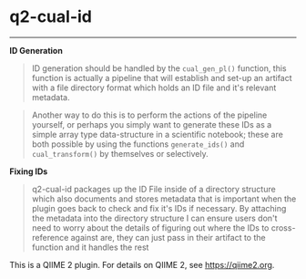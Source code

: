 # q2-cual-id

---

__ID Generation__

> ID generation should be handled by the `cual_gen_pl()` function,
> this function is actually a pipeline that will establish and set-up
> an artifact with a file directory format which holds an ID file and
> it's relevant metadata.

> Another way to do this is to perform the actions of the pipeline
> yourself, or perhaps you simply want to generate these IDs as a
> simple array type data-structure in a scientific notebook; these
> are both possible by using the functions `generate_ids()` and
> `cual_transform()` by themselves or selectively.

__Fixing IDs__

> q2-cual-id packages up the ID File inside of a directory structure
> which also documents and stores metadata that is important when the
> plugin goes back to check and fix it's IDs if necessary. By
> attaching the metadata into the directory structure I can ensure
> users don't need to worry about the details of figuring out where
> the IDs to cross-reference against are, they can just pass in their
> artifact to the function and it handles the rest

This is a QIIME 2 plugin. For details on QIIME 2, see https://qiime2.org.
